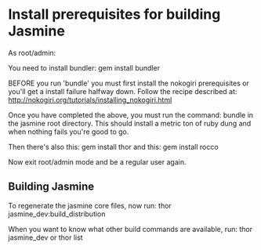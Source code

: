 Install prerequisites for building Jasmine
==========================================

As root/admin:

You need to install bundler:
  gem install bundler

BEFORE you run 'bundle' you must first install the nokogiri prerequisites or you'll get a install failure halfway down.
Follow the recipe described at:
  http://nokogiri.org/tutorials/installing_nokogiri.html

Once you have completed the above, you must run the command:
  bundle
in the jasmine root directory. This should install a metric ton of ruby dung and when nothing fails you're good to go.

Then there's also this:
  gem install thor
and this:
  gem install rocco

Now exit root/admin mode and be a regular user again.



Building Jasmine
----------------

To regenerate the jasmine core files, now run:
  thor jasmine_dev:build_distribution

When you want to know what other build commands are available, run:
  thor jasmine_dev
or
  thor list
